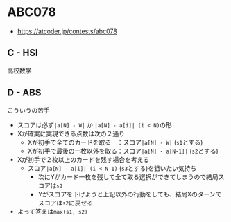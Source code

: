 # ABC078
* https://atcoder.jp/contests/abc078


## C - HSI
高校数学


## D - ABS
こういうの苦手
* スコアは必ず`|a[N] - W|` か `|a[N] - a[i]| (i < N)`の形
* Xが確実に実現できる点数は次の２通り
  - Xが初手で全てのカードを取る　：スコア`|a[N] - W|` (`s1`とする)
  - Xが初手で最後の一枚以外を取る：スコア`|a[N] - a[N-1]|` (`s2`とする)
* Xが初手で２枚以上のカードを残す場合を考える
  - スコア`|a[N] - a[i]| (i < N-1)` (`s3`とする)を狙いたい気持ち
    - 次にYがカード一枚を残して全て取る選択ができてしまうので結局スコアは`s2`
    - Yがスコアを下げようと上記以外の行動をしても、結局Xのターンでスコアは`s2`に戻せる
* よって答えは`max(s1, s2)`
